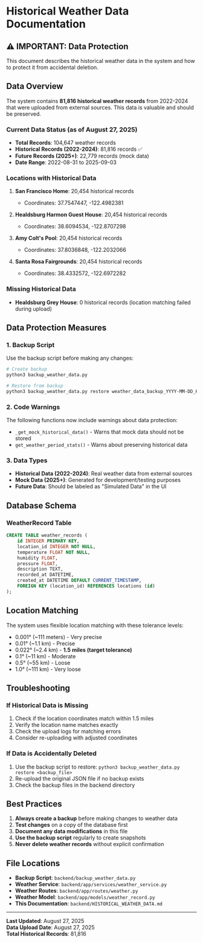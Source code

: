# Historical Weather Data Documentation

## ⚠️ IMPORTANT: Data Protection

This document describes the historical weather data in the system and how to protect it from accidental deletion.

## Data Overview

The system contains **81,816 historical weather records** from 2022-2024 that were uploaded from external sources. This data is valuable and should be preserved.

### Current Data Status (as of August 27, 2025)

- **Total Records**: 104,647 weather records
- **Historical Records (2022-2024)**: 81,816 records ✅
- **Future Records (2025+)**: 22,779 records (mock data)
- **Date Range**: 2022-08-31 to 2025-09-03

### Locations with Historical Data

1. **San Francisco Home**: 20,454 historical records
   - Coordinates: 37.7547447, -122.4982381
   
2. **Healdsburg Harmon Guest House**: 20,454 historical records
   - Coordinates: 38.6094534, -122.8707298
   
3. **Amy Colt's Pool**: 20,454 historical records
   - Coordinates: 37.8036848, -122.2032066
   
4. **Santa Rosa Fairgrounds**: 20,454 historical records
   - Coordinates: 38.4332572, -122.6972282

### Missing Historical Data

- **Healdsburg Grey House**: 0 historical records (location matching failed during upload)

## Data Protection Measures

### 1. Backup Script

Use the backup script before making any changes:

```bash
# Create backup
python3 backup_weather_data.py

# Restore from backup
python3 backup_weather_data.py restore weather_data_backup_YYYY-MM-DD_HH-MM-SS.json
```

### 2. Code Warnings

The following functions now include warnings about data protection:

- `_get_mock_historical_data()` - Warns that mock data should not be stored
- `get_weather_period_stats()` - Warns about preserving historical data

### 3. Data Types

- **Historical Data (2022-2024)**: Real weather data from external sources
- **Mock Data (2025+)**: Generated for development/testing purposes
- **Future Data**: Should be labeled as "Simulated Data" in the UI

## Database Schema

### WeatherRecord Table

```sql
CREATE TABLE weather_records (
    id INTEGER PRIMARY KEY,
    location_id INTEGER NOT NULL,
    temperature FLOAT NOT NULL,
    humidity FLOAT,
    pressure FLOAT,
    description TEXT,
    recorded_at DATETIME,
    created_at DATETIME DEFAULT CURRENT_TIMESTAMP,
    FOREIGN KEY (location_id) REFERENCES locations (id)
);
```

## Location Matching

The system uses flexible location matching with these tolerance levels:

- 0.001° (~111 meters) - Very precise
- 0.01° (~1.1 km) - Precise  
- 0.022° (~2.4 km) - **1.5 miles (target tolerance)**
- 0.1° (~11 km) - Moderate
- 0.5° (~55 km) - Loose
- 1.0° (~111 km) - Very loose

## Troubleshooting

### If Historical Data is Missing

1. Check if the location coordinates match within 1.5 miles
2. Verify the location name matches exactly
3. Check the upload logs for matching errors
4. Consider re-uploading with adjusted coordinates

### If Data is Accidentally Deleted

1. Use the backup script to restore: `python3 backup_weather_data.py restore <backup_file>`
2. Re-upload the original JSON file if no backup exists
3. Check the backup files in the backend directory

## Best Practices

1. **Always create a backup** before making changes to weather data
2. **Test changes** on a copy of the database first
3. **Document any data modifications** in this file
4. **Use the backup script** regularly to create snapshots
5. **Never delete weather records** without explicit confirmation

## File Locations

- **Backup Script**: `backend/backup_weather_data.py`
- **Weather Service**: `backend/app/services/weather_service.py`
- **Weather Routes**: `backend/app/routes/weather.py`
- **Weather Model**: `backend/app/models/weather_record.py`
- **This Documentation**: `backend/HISTORICAL_WEATHER_DATA.md`

---

**Last Updated**: August 27, 2025  
**Data Upload Date**: August 27, 2025  
**Total Historical Records**: 81,816


